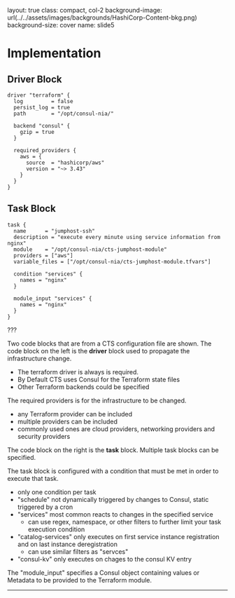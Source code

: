 layout: true
class: compact, col-2
background-image: url(../../assets/images/backgrounds/HashiCorp-Content-bkg.png)
background-size: cover
name: slide5

# Implementation

## Driver Block

```hcl
driver "terraform" {
  log         = false
  persist_log = true
  path        = "/opt/consul-nia/"

  backend "consul" {
    gzip = true
  }

  required_providers {
    aws = {
      source  = "hashicorp/aws"
      version = "~> 3.43"
    }
  }
}
```

## Task Block

```hcl
task {
  name      = "jumphost-ssh"
  description = "execute every minute using service information from nginx"
  module    = "/opt/consul-nia/cts-jumphost-module"
  providers = ["aws"]
  variable_files = ["/opt/consul-nia/cts-jumphost-module.tfvars"]

  condition "services" {
    names = "nginx"
  }

  module_input "services" {
    names = "nginx"
  }
}
```

???

Two code blocks that are from a CTS configuration file are shown.
The code block on the left is the **driver** block used to propagate
the infrastructure change.

* The terraform driver is always is required.
* By Default CTS uses Consul for the Terraform state files
* Other Terraform backends could be specified

The required providers is for the infrastructure to be changed.

* any Terraform provider can be included
* multiple providers can be included
* commonly used ones are cloud providers, networking providers and security providers

The code block on the right is the **task** block. Multiple task
blocks can be specified.

The task block is configured with a condition that must be met in order to execute that task. 
* only one condition per task
* "schedule" not dynamically triggered by changes to Consul, static triggered by a cron
* "services" most common reacts to changes in the specified service
  * can use regex, namespace, or other filters to further limit your task execution condition
* "catalog-services" only executes on first service instance registration and on last instance deregistration
  * can use similar filters as "servces"
* "consul-kv" only executes on chages to the consul KV entry

The "module_input" specifies a Consul object containing values or Metadata to be provided to the Terraform module. 

---
